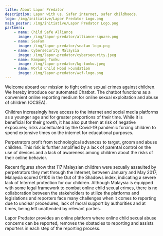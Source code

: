 ```yaml
---
title: About Lapor Predator
description: Lapor with us. Safer internet, safer childhoods.
logo: /img/initiative/Lapor Predator Logo.png
main_poster: /img/initiative/Lapor Predator Logo.png
partners:
    - name: Child Safe Alliance
      image: /img/lapor-predator/alliance-square.png
    - name: SeaFam
      image: /img/lapor-predator/seafam-logo.png
    - name: Cybersecurity Malaysia
      image: /img/lapor-predator/cybersecurity.jpeg
    - name: Kampung Tunku
      image: /img/lapor-predator/kg-tunku.jpeg
    - name: World Child Hood Foundation
      image: /img/lapor-predator/wcf-logo.png
---
```


Welcome aboard our mission to fight online sexual crimes against children. We hereby introduce our automated Chatbot. The chatbot functions as a convenient online reporting medium for online sexual exploitation and abuse of children (OCSEA).

Children increasingly have access to the internet and social media platforms as a younger age and for greater proportions of their time. While it is beneficial for their growth, it has also put them at risk of negative exposures; risks accentuated by the Covid-19 pandemic forcing children to spend extensive times on the internet for educational purposes. 

Perpetrators profit from technological advances to target, groom and abuse children. This risk is further amplified by a lack of parental control on the use of devices and a lack of awareness among children about the risks of their online behavior. 

Recent figures show that 117 Malaysian children were sexually assaulted by perpetrators they met through the Internet, between January and May 2017; Malaysia scored 0/100 in the Out of the Shadows index, indicating a severe lack of Internet protection for our children. Although Malaysia is equipped with some legal framework to combat online child sexual crimes, there is no collaboration between the stakeholders to utilize the platforms and legislations and reporters face many challenges when it comes to reporting due to unclear procedures, lack of moral support by authorities and at times, being left unattended by relevant parties.

Lapor Predator provides an online platform where online child sexual abuse concerns can be reported, removes the obstacles to reporting and assists reporters in each step of the reporting process.
